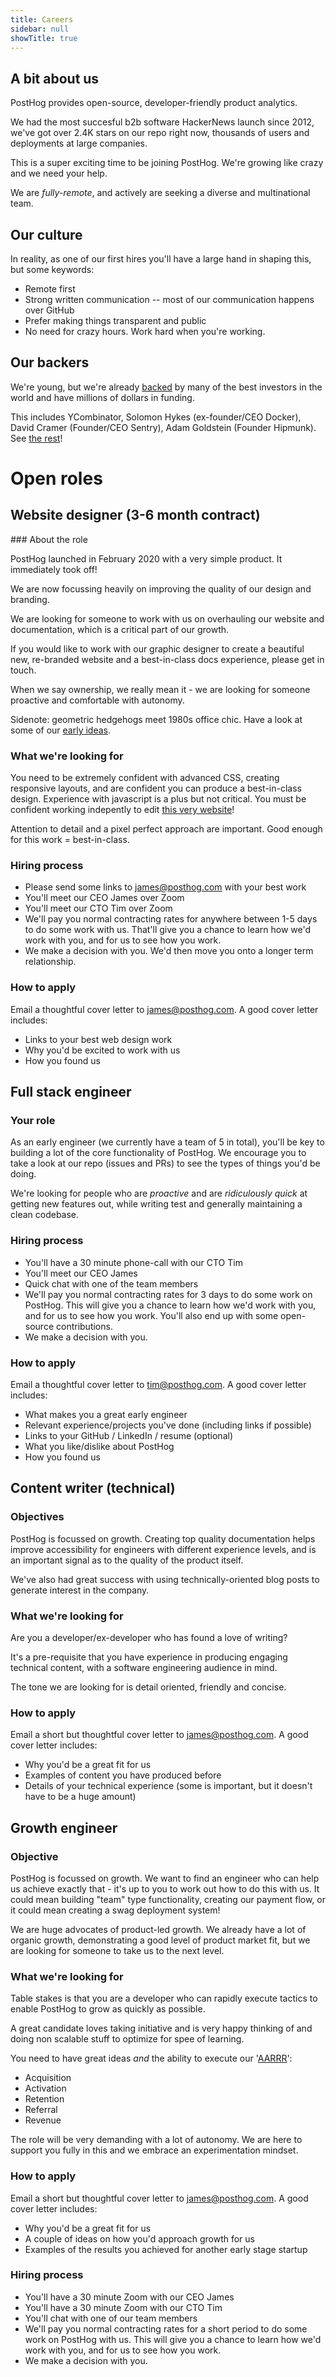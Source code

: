 ```yaml
---
title: Careers
sidebar: null
showTitle: true
---
```


## A bit about us

PostHog provides open-source, developer-friendly product analytics.

We had the most succesful b2b software HackerNews launch since 2012, we've got over 2.4K stars on our repo right now, thousands of users and deployments at large companies.

This is a super exciting time to be joining PostHog. We're growing like crazy and we need your help.

We are _fully-remote_, and actively are seeking a diverse and multinational team.

## Our culture

In reality, as one of our first hires you'll have a large hand in shaping this, but some keywords:

* Remote first
* Strong written communication -- most of our communication happens over GitHub 
* Prefer making things transparent and public
* No need for crazy hours. Work hard when you're working.

## Our backers

We're young, but we're already [backed](/handbook/strategy/investors) by many of the best investors in the world and have millions of dollars in funding.

This includes YCombinator, Solomon Hykes (ex-founder/CEO Docker), David Cramer (Founder/CEO Sentry), Adam Goldstein (Founder Hipmunk). See [the rest](/handbook/strategy/investors)!

# Open roles

## Website designer (3-6 month contract)

### About the role

PostHog launched in February 2020 with a very simple product. It immediately took off!

We are now focussing heavily on improving the quality of our design and branding.

We are looking for someone to work with us on overhauling our website and documentation, which is a critical part of our growth.

If you would like to work with our graphic designer to create a beautiful new, re-branded website and a best-in-class docs experience, please get in touch.

When we say ownership, we really mean it - we are looking for someone proactive and comfortable with autonomy.

Sidenote: geometric hedgehogs meet 1980s office chic. Have a look at some of our [early ideas](https://github.com/PostHog/posthog.com/issues/128).

### What we're looking for

You need to be extremely confident with advanced CSS, creating responsive layouts, and are confident you can produce a best-in-class design. Experience with javascript is a plus but not critical. You must be confident working indepently to edit [this very website](https://github.com/PostHog/posthog.com)!

Attention to detail and a pixel perfect approach are important. Good enough for this work = best-in-class.

### Hiring process

* Please send some links to james@posthog.com with your best work
* You'll meet our CEO James over Zoom
* You'll meet our CTO Tim over Zoom
* We'll pay you normal contracting rates for anywhere between 1-5 days to do some work with us. That'll give you a chance to learn how we'd work with you, and for us to see how you work.
* We make a decision with you. We'd then move you onto a longer term relationship. 

### How to apply

Email a thoughtful cover letter to [james@posthog.com](mailto:james@posthog.com). A good cover letter includes:

* Links to your best web design work
* Why you'd be excited to work with us
* How you found us

## Full stack engineer

### Your role

As an early engineer (we currently have a team of 5 in total), you'll be key to building a lot of the core functionality of PostHog. We encourage you to take a look at our repo (issues and PRs) to see the types of things you'd be doing.

We're looking for people who are *proactive* and are *ridiculously quick* at getting new features out, while writing test and generally maintaining a clean codebase.

### Hiring process

* You'll have a 30 minute phone-call with our CTO Tim
* You'll meet our CEO James
* Quick chat with one of the team members
* We'll pay you normal contracting rates for 3 days to do some work on PostHog. This will give you a chance to learn how we'd work with you, and for us to see how you work. You'll also end up with some open-source contributions.
* We make a decision with you.

### How to apply

Email a thoughtful cover letter to [tim@posthog.com](mailto:tim@posthog.com). A good cover letter includes:

* What makes you a great early engineer
* Relevant experience/projects you've done (including links if possible)
* Links to your GitHub / LinkedIn / resume (optional)
* What you like/dislike about PostHog
* How you found us

## Content writer (technical)

### Objectives

PostHog is focussed on growth. Creating top quality documentation helps improve accessibility for engineers with different experience levels, and is an important signal as to the quality of the product itself.

We've also had great success with using technically-oriented blog posts to generate interest in the company. 

### What we're looking for

Are you a developer/ex-developer who has found a love of writing?

It's a pre-requisite that you have experience in producing engaging technical content, with a software engineering audience in mind.

The tone we are looking for is detail oriented, friendly and concise.

### How to apply

Email a short but thoughtful cover letter to [james@posthog.com](mailto:james@posthog.com). A good cover letter includes:

* Why you'd be a great fit for us
* Examples of content you have produced before
* Details of your technical experience (some is important, but it doesn't have to be a huge amount)

## Growth engineer

### Objective

PostHog is focussed on growth. We want to find an engineer who can help us achieve exactly that - it's up to you to work out how to do this with us. It could mean building "team" type functionality, creating our payment flow, or it could mean creating a swag deployment system!

We are huge advocates of product-led growth. We already have a lot of organic growth, demonstrating a good level of product market fit, but we are looking for someone to take us to the next level.

### What we're looking for

Table stakes is that you are a developer who can rapidly execute tactics to enable PostHog to grow as quickly as possible. 

A great candidate loves taking initiative and is very happy thinking of and doing non scalable stuff to optimize for spee of learning.

You need to have great ideas *and* the ability to execute our '[AARRR](https://medium.com/@ms.mbalke/aarrr-framework-metrics-that-let-your-startup-sound-like-a-pirate-ship-e91d4082994b)':

* Acquisition
* Activation
* Retention
* Referral
* Revenue

The role will be very demanding with a lot of autonomy. We are here to support you fully in this and we embrace an experimentation mindset.

### How to apply

Email a short but thoughtful cover letter to [james@posthog.com](mailto:james@posthog.com). A good cover letter includes:

* Why you'd be a great fit for us
* A couple of ideas on how you'd approach growth for us
* Examples of the results you achieved for another early stage startup

### Hiring process

* You'll have a 30 minute Zoom with our CEO James
* You'll have a 30 minute Zoom with our CTO Tim
* You'll chat with one of our team members
* We'll pay you normal contracting rates for a short period to do some work on PostHog with us. This will give you a chance to learn how we'd work with you, and for us to see how you work.
* We make a decision with you.
